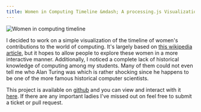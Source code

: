 ```yaml
---
title: Women in Computing Timeline &mdash; A processing.js Visualization
---
```


![Women in computing timeline](WiCTimeline.png)

I decided to work on a simple visualization of the timeline of women's contributions to the world of computing. It's largely based on [this wikipedia article](http://en.wikipedia.org/wiki/Women_in_computing#Timeline_of_women_in_computing), but it hopes to allow people to explore these women in a more interactive manner. Additionally, I noticed a complete lack of historical knowledge of computing among my students. Many of them could not even tell me who Alan Turing was which is rather shocking since he happens to be one of the more famous historical computer scientists. 

This project is available on [github](https://github.com/LindseyB/WiCVis) and you can view and interact with it [here](http://rarlindseysmash.com/WiCVis/index.html). If there are any important ladies I've missed out on feel free to submit a ticket or pull request.